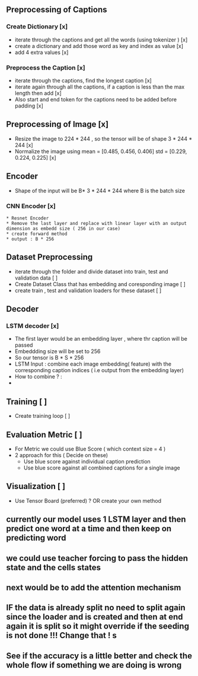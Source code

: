 
## Preprocessing of Captions 

### Create Dictionary  [x] 
 * iterate through the captions and get all the words (using tokenizer ) [x]
 * create a dictionary and add those word as key and index as value [x]
 * add 4 extra values <unk> <pad> <end> <start> [x]

### Preprocess the Caption [x]
 * iterate through the captions, find the longest caption [x]
 * iterate again through all the captions, if a caption is less than the max length then add <pad> [x]
 * Also start and end token for the captions need to be added before padding [x]

## Preprocessing of Image [x]

 * Resize the image to 224 * 244 , so the tensor will be of shape 3 * 244 * 244 [x]
 * Normalize the image using mean = [0.485, 0.456, 0.406]
                             std = [0.229, 0.224, 0.225]  [x]

## Encoder
* Shape of the input will be B* 3 * 244 * 244 where B is the batch size 
 ### CNN Encoder [x]
    * Resnet Encoder 
    * Remove the last layer and replace with linear layer with an output dimension as embedd size ( 256 in our case)
    * create forward method 
    * output : B * 256 

## Dataset Preprocessing 
 * iterate through the folder and divide dataset into train, test and validation data [ ]
 * Create Dataset Class that has embedding and coresponding image [ ]
 * create train , test and validation loaders for these dataset [ ]

## Decoder 

### LSTM decoder [x]
 * The first layer would be an embedding layer , where thr caption will be passed 
 * Embeddding size will be set to 256 
 * So our tensor is B * S * 256 
 * LSTM Input : combine each image embedding( feature) with the corresponding caption indices ( i.e output from the embedding layer)
 * How to combine ? : 
 *

## Training  [ ]
* Create training loop [ ]

## Evaluation Metric [ ]
* For Metric we could use Blue Score ( which context size = 4 ) 
* 2 approach for this  ( Decide on these)
    * Use blue score against individual caption prediction 
    * Use blue score against all combined captions for a single image 

## Visualization [ ]
* Use Tensor Board (preferred) ? OR create your own method 


## currently our model uses 1 LSTM layer and then predict one word at a time and then keep on predicting word 
## we could use teacher forcing to pass the hidden state and the cells states 
## next would be to add the attention mechanism 




## IF the data is already split no need to split again since the loader and is created and then at end again it is split so it might override if the seeding is not done !!! Change that ! s

## See if the accuracy is a little better and check the whole flow if something we are doing is wrong 



